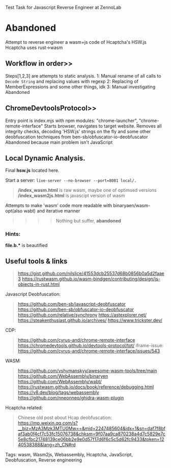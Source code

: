 Test Task for Javascript Reverse Engineer at ZennoLab

# Abandoned 
Attempt to reverse engineer a wasm+js code of Hcaptcha's HSW.js
Hcaptcha uses rust->wasm

## Workflow in order>>
Steps[1,2,3] are attempts to static analysis.
1: Manual rename of all calls to `Decode String` and replacing values with regexp
2: Replacing of MemberExpressions and some other things, idk
3: Manual investigating
Abandoned

## ChromeDevtoolsProtocol>>
Entry point is index.mjs with npm modules:
    "chrome-launcher",
    "chrome-remote-interface"
Starts browser, navigates to target website.
Removes all integrity checks, decoding 'HSW.js' strings on the fly and some other deobfuscation techniques from ben-sb/obfuscator-io-deobfuscator
Abandoned because main problem isn't JavaScript

## Local Dynamic Analysis.
Final **hsw.js** located here.

Start a server: `live-server --no-browser --port=8081 local/.`
>**/index_wasm.html** is raw wasm, maybe one of optimsed versions
>**/index_wasm2js.html** is javascipt version of wasm


Attempts to make 'wasm' code more readable with binaryaen/wasm-opt(also wabt) and iterative manner

 >>>>Nothing but suffer, **abandoned**


### Hints:
 **file.b.\*** is beautified



## Useful tools & links
> https://gist.github.com/nilslice/41553dcb25537d68b0856b0a5d2faae3
> https://rustwasm.github.io/wasm-bindgen/contributing/design/js-objects-in-rust.html

Javascript Deobfuscation:
> https://github.com/ben-sb/javascript-deobfuscator
> https://github.com/ben-sb/obfuscator-io-deobfuscator
> https://github.com/relative/synchrony
> https://astexplorer.net/
> https://steakenthusiast.github.io/archives/
> https://www.trickster.dev/

CDP:
> https://github.com/cyrus-and/chrome-remote-interface
> https://chromedevtools.github.io/devtools-protocol/tot/
> iframe-issue: https://github.com/cyrus-and/chrome-remote-interface/issues/543

WASM:
> https://github.com/vshymanskyy/awesome-wasm-tools/tree/main
> https://github.com/WebAssembly/binaryen
> https://github.com/WebAssembly/wabt/
> https://rustwasm.github.io/docs/book/reference/debugging.html
> https://v8.dev/blog/tags/webassembly
> https://github.com/nneonneo/ghidra-wasm-plugin

Hcaptcha related:
> Chinese old post about Hcap deobfuscation: https://mp.weixin.qq.com/s?__biz=MzA3Mzk3MTU0Mw==&mid=2247485604&idx=1&sn=daf7f8bfaf3ab0f4cf7c53fc15076738&chksm=9f07aa9ca870238a4d7c5829e7c5e8cfbc21748139ce06bb2e9e0d57f17d6f6c5c5d62fc9433&token=1240538388&lang=zh_CN#rd

Tags: wasm, Wasm2js, Webassembly, Hcaptcha, JavaScript, Deobfuscation, Reverse engineering